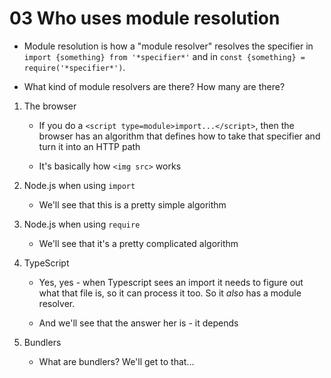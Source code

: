 # 03 Who uses module resolution

- Module resolution is how a "module resolver" resolves the specifier in `import {something} from '*specifier*'`
  and in `const {something} = require('*specifier*')`.

- What kind of module resolvers are there? How many are there?

1. The browser

   - If you do a `<script type=module>import...</script>`, then the browser has an algorithm that defines how to
      take that specifier and turn it into an HTTP path

   - It's basically how `<img src>` works

2. Node.js when using `import`

   - We'll see that this is a pretty simple algorithm

3. Node.js when using `require`

   - We'll see that it's a pretty complicated algorithm

4. TypeScript

   - Yes, yes - when Typescript sees an import it needs to figure out what that file is, so it can process it too.
      So it _also_ has a module resolver.

   - And we'll see that the answer her is - it depends

5. Bundlers

   - What are bundlers? We'll get to that...
